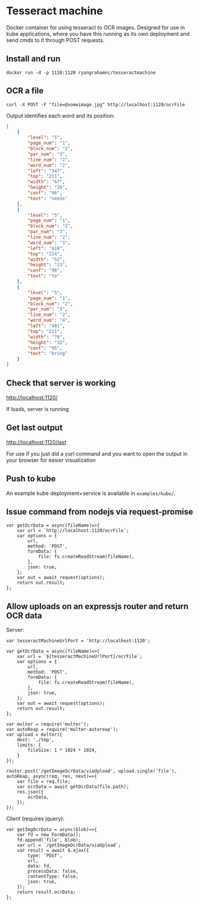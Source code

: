 # Tesseract machine

Docker container for using tesseract to OCR images. Designed for use in kube applications, where you have this running as its own deployment and send cmds to it through POST requests.

## Install and run

`docker run -d -p 1120:1120 ryangrahamnc/tesseractmachine`

## OCR a file

`curl -X POST -F "file=@someimage.jpg" http://localhost:1120/ocrFile`

Output identifies each word and its position:
```json
[
    {
        "level": "5",
        "page_num": "1",
        "block_num": "2",
        "par_num": "3",
        "line_num": "2",
        "word_num": "2",
        "left": "347",
        "top": "211",
        "width": "67",
        "height": "26",
        "conf": "96",
        "text": "needs"
    },
    {
        "level": "5",
        "page_num": "1",
        "block_num": "2",
        "par_num": "3",
        "line_num": "2",
        "word_num": "3",
        "left": "418",
        "top": "214",
        "width": "52",
        "height": "23",
        "conf": "96",
        "text": "to"
    },
    {
        "level": "5",
        "page_num": "1",
        "block_num": "2",
        "par_num": "3",
        "line_num": "2",
        "word_num": "4",
        "left": "481",
        "top": "211",
        "width": "70",
        "height": "32",
        "conf": "95",
        "text": "bring"
    }
]
```

## Check that server is working

<http://localhost:1120/>

If loads, server is running

## Get last output

<http://localhost:1120/last>

For use if you just did a curl command and you want to open the output in your browser for easier visualization

## Push to kube

An example kube deployment+service is available in `examples/kube/`.

## Issue command from nodejs via request-promise
```
var getOcrData = async(fileName)=>{
    var url = `http://localhost:1120/ocrFile`;
    var options = {
        url,
        method: 'POST',
        formData: {
            file: fs.createReadStream(fileName),
        },
        json: true,
    };
    var out = await request(options);
    return out.result;
};
```

## Allow uploads on an expressjs router and return OCR data 

Server:
```
var tesseractMachineUrlPort = 'http://localhost:1120';
 
var getOcrData = async(fileName)=>{
    var url = `${tesseractMachineUrlPort}/ocrFile`;
    var options = {
        url,
        method: 'POST',
        formData: {
            file: fs.createReadStream(fileName),
        },
        json: true,
    };
    var out = await request(options);
    return out.result;
};

var multer = require('multer');
var autoReap = require('multer-autoreap');
var upload = multer({
    dest: './tmp',
    limits: {
        fileSize: 1 * 1024 * 1024,
    }
});

router.post('/getImageOcrData/viaUpload', upload.single('file'), autoReap, async(req, res, next)=>{
    var file = req.file;
    var ocrData = await getOcrData(file.path);
    res.json({
        ocrData,
    });
});
```

Client (requires jquery):
```
var getImgOcrData = async(blob)=>{
    var fd = new FormData();
    fd.append('file', blob);
    var url = `/getImageOcrData/viaUpload`;
    var result = await $.ajax({
        type: 'POST',
        url,
        data: fd,
        processData: false,
        contentType: false,
        json: true,
    });
    return result.ocrData;
};
```

